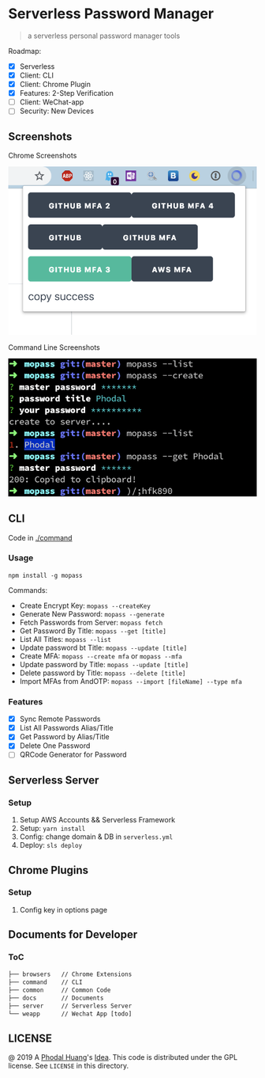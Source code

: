 # Serverless Password Manager

> a serverless personal password manager tools

Roadmap:

 - [x] Serverless
 - [x] Client: CLI
 - [x] Client: Chrome Plugin
 - [x] Features: 2-Step Verification
 - [ ] Client: WeChat-app
 - [ ] Security: New Devices

## Screenshots

Chrome Screenshots

![Mopass Chrome Screenshots](./docs/images/mopass-chrome-ss.png)

Command Line Screenshots

![Mopass Command Line Screenshots](./docs/images/mopass-cli-ss.png)

## CLI 

Code in [./command](./command)

### Usage

```
npm install -g mopass
```

Commands:

 - Create Encrypt Key: ``mopass --createKey``
 - Generate New Password: ``mopass --generate``
 - Fetch Passwords from Server: ``mopass fetch``
 - Get Password By Title: ``mopass --get [title]``
 - List All Titles: ``mopass --list``
 - Update password bt Title: ``mopass --update [title]``
 - Create MFA: ``mopass --create mfa`` or ``mopass --mfa``
 - Update password by Title: ``mopass --update [title]``
 - Delete password by Title: ``mopass --delete [title]``
 - Import MFAs from AndOTP: ``mopass --import [fileName] --type mfa``

### Features

 - [x] Sync Remote Passwords
 - [x] List All Passwords Alias/Title
 - [x] Get Password by Alias/Title
 - [x] Delete One Password
 - [ ] QRCode Generator for Password

## Serverless Server

### Setup

1. Setup AWS Accounts && Serverless Framework
2. Setup: `yarn install`
3. Config: change domain & DB in `serverless.yml`
4. Deploy: `sls deploy`

## Chrome Plugins

### Setup

1. Config key in options page

## Documents for Developer

### ToC

```
├── browsers   // Chrome Extensions
├── command    // CLI
├── common     // Common Code
├── docs       // Documents
├── server     // Serverless Server
└── weapp      // Wechat App [todo]
```

LICENSE
---

@ 2019 A [Phodal Huang](https://www.phodal.com)'s [Idea](http://github.com/phodal/ideas).  This code is distributed under the GPL license. See `LICENSE` in this directory.
